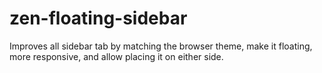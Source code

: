 # zen-floating-sidebar
Improves all sidebar tab by matching the browser theme, make it floating, more responsive, and allow placing it on either side.
